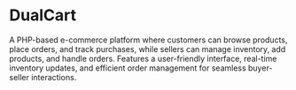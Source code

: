 # DualCart
A PHP-based e-commerce platform where customers can browse products, place orders, and track purchases, while sellers can manage inventory, add products, and handle orders. Features a user-friendly interface, real-time inventory updates, and efficient order management for seamless buyer-seller interactions.
